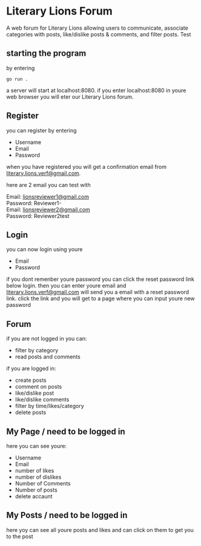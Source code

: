 # Literary Lions Forum

A web forum for Literary Lions allowing users to communicate, associate categories with posts, like/dislike posts & comments, and filter posts.
Test

## starting the program

by entering 
```
go run .
```

a server will start at localhost:8080.
if you enter localhost:8080 in youre web browser you will eter our Literary Lions forum.

## Register

you can register by entering 
- Username
- Email
- Password
  
when you have registered you will get a confirmation email from literary.lions.verf@gmail.com.

here are 2 email you can test with

Email: lionsreviewer1@gmail.com \
Password: Reviewer1- \
Email: lionsreviewer2@gmail.com  
Password: Reviewer2test

## Login

you can now login using youre

- Email
- Password

if you dont remenber youre password you can click the reset password link below login.
then you can enter youre email and literary.lions.verf@gmail.com will send you a email with a reset password link.
click the link and you will get to a page where you can input youre new password


## Forum

if you are not logged in you can:
- filter by category
- read posts and comments 

if you are logged in:
- create posts
- comment on posts
- like/dislike post
- like/dislike comments
- filter by time/likes/category
- delete posts

## My Page / need to be logged in

here you can see youre:
- Username
- Email
- number of likes
- number of dislikes
- Number of Comments
- Number of posts
- delete accaunt

## My Posts / need to be logged in

here yoy can see all youre posts and likes and can click on them to get you to the post

